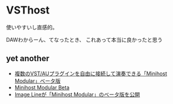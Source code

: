 # VSThost

使いやすいし直感的。

DAWわからーん、てなったとき、
これあって本当に良かったと思う




## yet another

* [複数のVST/AUプラグインを自由に接続して演奏できる「Minihost Modular」ベータ版](https://forest.watch.impress.co.jp/docs/review/639311.html)
* [Minihost Modular Beta](https://www.image-line.com/fl-studio-news/minihost-modular-beta/)
* [Image Lineが「Minihost Modular」のベータ版を公開](https://nice-disport.seesaa.net/article/386794784.html)
